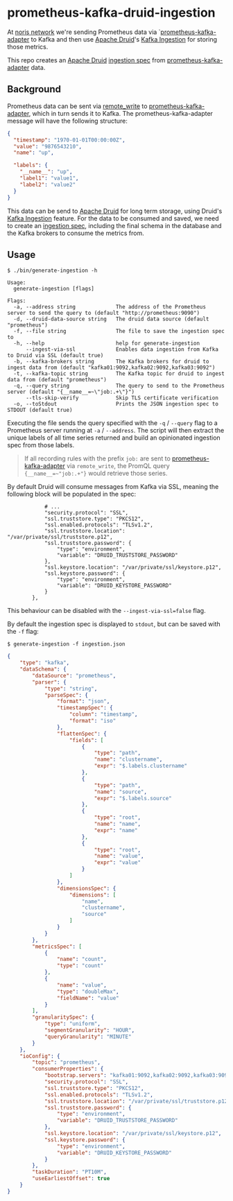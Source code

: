 # prometheus-kafka-druid-ingestion

At [noris network](https://noris.de) we're sending Prometheus data via `[prometheus-kafka-adapter][pka] to 
Kafka and then use [Apache Druid][druid]'s [Kafka Ingestion][kafka_ingestion]
for storing those metrics.

This repo creates an [Apache Druid][druid] [ingestion spec][ingestion_spec] from [prometheus-kafka-adapter][pka] data.

## Background

Prometheus data can be sent via [remote_write](https://prometheus.io/docs/prometheus/latest/configuration/configuration/#remote_write) to 
[prometheus-kafka-adapter][pka], which in turn sends it to Kafka. The prometheus-kafka-adapter message will have the following structure:

```json
{
  "timestamp": "1970-01-01T00:00:00Z",
  "value": "9876543210",
  "name": "up",

  "labels": {
    "__name__": "up",
    "label1": "value1",
    "label2": "value2"
  }
}
```

This data can be send to [Apache Druid][druid] for long term storage, using Druid's [Kafka Ingestion][kafka_ingestion] feature. For the
data to be consumed and saved, we need to create an [ingestion spec][ingestion_spec], including the final schema in the database
and the Kafka brokers to consume the metrics from.

## Usage

```text
$ ./bin/generate-ingestion -h

Usage:
  generate-ingestion [flags]

Flags:
  -a, --address string             The address of the Prometheus server to send the query to (default "http://prometheus:9090")
  -d, --druid-data-source string   The druid data source (default "prometheus")
  -f, --file string                The file to save the ingestion spec to
  -h, --help                       help for generate-ingestion
      --ingest-via-ssl             Enables data ingestion from Kafka to Druid via SSL (default true)
  -b, --kafka-brokers string       The Kafka brokers for druid to ingest data from (default "kafka01:9092,kafka02:9092,kafka03:9092")
  -t, --kafka-topic string         The Kafka topic for druid to ingest data from (default "prometheus")
  -q, --query string               The query to send to the Prometheus server (default "{__name__=~\"job:.+\"}")
      --tls-skip-verify            Skip TLS certificate verification
  -o, --toStdout                   Prints the JSON ingestion spec to STDOUT (default true)
```

Executing the file sends the query specified with the `-q` / `--query` flag to a Prometheus server
running at `-a` / `--address`. The script will then extract the unique labels of all time series returned
and build an opinionated ingestion spec from those labels.

> If all recording rules with the prefix `job:` are sent to [prometheus-kafka-adapter][pka] via `remote_write`,
> the PromQL query `{__name__=~"job:.+"}` would retrieve those series.

By default Druid will consume messages from Kafka via SSL, meaning the following block will
be populated in the spec:

```text
            # ...
            "security.protocol": "SSL",
            "ssl.truststore.type": "PKCS12",
            "ssl.enabled.protocols": "TLSv1.2",
            "ssl.truststore.location": "/var/private/ssl/truststore.p12",
            "ssl.truststore.password": {
                "type": "environment",
                "variable": "DRUID_TRUSTSTORE_PASSWORD"
            },
            "ssl.keystore.location": "/var/private/ssl/keystore.p12",
            "ssl.keystore.password": {
                "type": "environment",
                "variable": "DRUID_KEYSTORE_PASSWORD"
            }
        },
```

This behaviour can be disabled with the `--ingest-via-ssl=false` flag.

By default the ingestion spec is displayed to `stdout`, but can be saved with the `-f` flag:

```text
$ generate-ingestion -f ingestion.json
```
```json
{
    "type": "kafka",
    "dataSchema": {
        "dataSource": "prometheus",
        "parser": {
            "type": "string",
            "parseSpec": {
                "format": "json",
                "timestampSpec": {
                    "column": "timestamp",
                    "format": "iso"
                },
                "flattenSpec": {
                    "fields": [
                        {
                            "type": "path",
                            "name": "clustername",
                            "expr": "$.labels.clustername"
                        },
                        {
                            "type": "path",
                            "name": "source",
                            "expr": "$.labels.source"
                        },
                        {
                            "type": "root",
                            "name": "name",
                            "expr": "name"
                        },
                        {
                            "type": "root",
                            "name": "value",
                            "expr": "value"
                        }
                    ]
                },
                "dimensionsSpec": {
                    "dimensions": [
                        "name",
                        "clustername",
                        "source"
                    ]
                }
            }
        },
        "metricsSpec": [
            {
                "name": "count",
                "type": "count"
            },
            {
                "name": "value",
                "type": "doubleMax",
                "fieldName": "value"
            }
        ],
        "granularitySpec": {
            "type": "uniform",
            "segmentGranularity": "HOUR",
            "queryGranularity": "MINUTE"
        }
    },
    "ioConfig": {
        "topic": "prometheus",
        "consumerProperties": {
            "bootstrap.servers": "kafka01:9092,kafka02:9092,kafka03:9092",
            "security.protocol": "SSL",
            "ssl.truststore.type": "PKCS12",
            "ssl.enabled.protocols": "TLSv1.2",
            "ssl.truststore.location": "/var/private/ssl/truststore.p12",
            "ssl.truststore.password": {
                "type": "environment",
                "variable": "DRUID_TRUSTSTORE_PASSWORD"
            },
            "ssl.keystore.location": "/var/private/ssl/keystore.p12",
            "ssl.keystore.password": {
                "type": "environment",
                "variable": "DRUID_KEYSTORE_PASSWORD"
            }
        },
        "taskDuration": "PT10M",
        "useEarliestOffset": true
    }
}
```

[pka]: https://github.com/Telefonica/prometheus-kafka-adapter
[druid]: https://druid.apache.org
[ingestion_spec]: https://druid.apache.org/docs/latest/ingestion/index.html
[kafka_ingestion]: https://druid.apache.org/docs/latest/development/extensions-core/kafka-ingestion.html